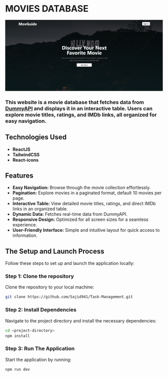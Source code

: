 # MOVIES DATABASE 
![Sites Screenshot](src/images/hero_section_ss.png)

### This website is a movie database that fetches data from [DummyAPI](https://dummyapi.online/api/movies) and displays it in an interactive table. Users can explore movie titles, ratings, and IMDb links, all organized for easy navigation.

## Technologies Used
- **ReactJS**
- **TailwindCSS**
- **React-icons**

## Features
- **Easy Navigation:** Browse through the movie collection effortlessly.
- **Pagination:** Explore movies in a paginated format, default 10 movies per page.
- **Interactive Table:** View detailed movie titles, ratings, and direct IMDb links in an organized table.
- **Dynamic Data:** Fetches real-time data from DummyAPI.
- **Responsive Design:** Optimized for all screen sizes for a seamless experience.
- **User-Friendly Interface:** Simple and intuitive layout for quick access to information.

## The Setup and Launch Process

Follow these steps to set up and launch the application locally:

### Step 1: Clone the repository

Clone the repository to your local machine:

```bash
git clone https://github.com/Sajid941/Task-Management.git
```
### Step 2: Install Dependencies
Navigate to the project directory and install the necessary dependencies:


```bash
cd <project-directory>
npm install
```
### Step 3: Run The Application
Start the application by running:

```bash
npm run dev
```

